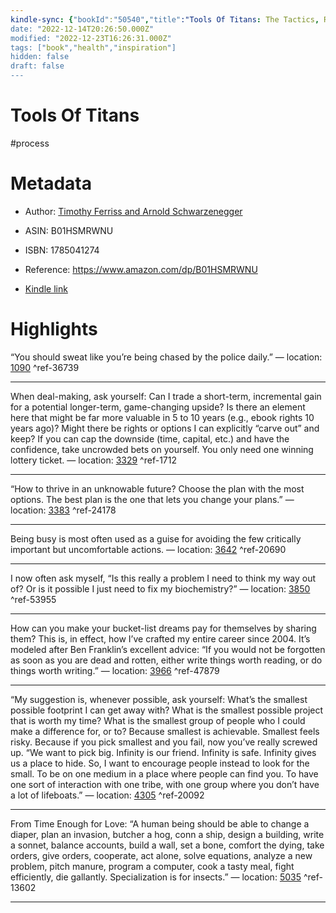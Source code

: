 ```yaml
---
kindle-sync: {"bookId":"50540","title":"Tools Of Titans: The Tactics, Routines, and Habits of Billionaires, Icons, and World-Class Performers","author":"Timothy Ferriss and Arnold Schwarzenegger","asin":"B01HSMRWNU","lastAnnotatedDate":"2020-11-05","bookImageUrl":"https://m.media-amazon.com/images/I/81QytMrzgdL._SY160.jpg","highlightsCount":8}
date: "2022-12-14T20:26:50.000Z"
modified: "2022-12-23T16:26:31.000Z"
tags: ["book","health","inspiration"]
hidden: false
draft: false
---
```

# Tools Of Titans

#process 

# Metadata

* Author: [Timothy Ferriss and Arnold Schwarzenegger](https://www.amazon.com/Timothy-Ferriss/e/B001ILKBW2/ref=dp_byline_cont_ebooks_1)

* ASIN: B01HSMRWNU

* ISBN: 1785041274

* Reference: <https://www.amazon.com/dp/B01HSMRWNU>

* [Kindle link](kindle://book?action=open&asin=B01HSMRWNU)

# Highlights

“You should sweat like you’re being chased by the police daily.” — location: [1090](kindle://book?action=open&asin=B01HSMRWNU&location=1090) ^ref-36739

---

When deal-making, ask yourself: Can I trade a short-term, incremental gain for a potential longer-term, game-changing upside? Is there an element here that might be far more valuable in 5 to 10 years (e.g., ebook rights 10 years ago)? Might there be rights or options I can explicitly “carve out” and keep? If you can cap the downside (time, capital, etc.) and have the confidence, take uncrowded bets on yourself. You only need one winning lottery ticket. — location: [3329](kindle://book?action=open&asin=B01HSMRWNU&location=3329) ^ref-1712

---
“How to thrive in an unknowable future? Choose the plan with the most options. The best plan is the one that lets you change your plans.” — location: [3383](kindle://book?action=open&asin=B01HSMRWNU&location=3383) ^ref-24178

---

Being busy is most often used as a guise for avoiding the few critically important but uncomfortable actions. — location: [3642](kindle://book?action=open&asin=B01HSMRWNU&location=3642) ^ref-20690

---

I now often ask myself, “Is this really a problem I need to think my way out of? Or is it possible I just need to fix my biochemistry?” — location: [3850](kindle://book?action=open&asin=B01HSMRWNU&location=3850) ^ref-53955

---

How can you make your bucket-list dreams pay for themselves by sharing them? This is, in effect, how I’ve crafted my entire career since 2004. It’s modeled after Ben Franklin’s excellent advice: “If you would not be forgotten as soon as you are dead and rotten, either write things worth reading, or do things worth writing.” — location: [3966](kindle://book?action=open&asin=B01HSMRWNU&location=3966) ^ref-47879

---

“My suggestion is, whenever possible, ask yourself: What’s the smallest possible footprint I can get away with? What is the smallest possible project that is worth my time? What is the smallest group of people who I could make a difference for, or to? Because smallest is achievable. Smallest feels risky. Because if you pick smallest and you fail, now you’ve really screwed up. “We want to pick big. Infinity is our friend. Infinity is safe. Infinity gives us a place to hide. So, I want to encourage people instead to look for the small. To be on one medium in a place where people can find you. To have one sort of interaction with one tribe, with one group where you don’t have a lot of lifeboats.” — location: [4305](kindle://book?action=open&asin=B01HSMRWNU&location=4305) ^ref-20092

---

From Time Enough for Love: “A human being should be able to change a diaper, plan an invasion, butcher a hog, conn a ship, design a building, write a sonnet, balance accounts, build a wall, set a bone, comfort the dying, take orders, give orders, cooperate, act alone, solve equations, analyze a new problem, pitch manure, program a computer, cook a tasty meal, fight efficiently, die gallantly. Specialization is for insects.” — location: [5035](kindle://book?action=open&asin=B01HSMRWNU&location=5035) ^ref-13602

---

